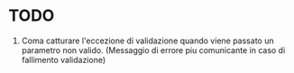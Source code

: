 # TODO

1. Coma catturare l'eccezione di validazione quando viene passato un parametro non valido. (Messaggio di errore piu comunicante in caso di fallimento validazione)
